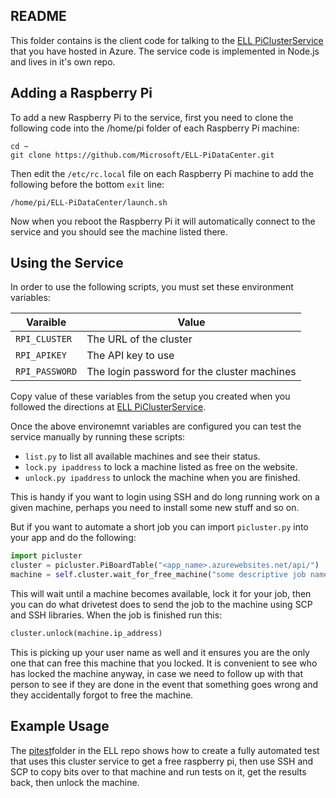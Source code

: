 
## README

This folder contains is the client code for talking to the [ELL PiClusterService](https://github.com/Microsoft/ELL-PiClusterService) that you have
hosted in Azure.  The service code is implemented in Node.js and lives in it's own repo.

## Adding a Raspberry Pi

To add a new Raspberry Pi to the service, first you need to clone the following code into the /home/pi folder of each Raspberry Pi machine:
```shell
cd ~
git clone https://github.com/Microsoft/ELL-PiDataCenter.git
```

Then edit the `/etc/rc.local` file on each Raspberry Pi machine to add the following before the bottom `exit` line:
```shell
/home/pi/ELL-PiDataCenter/launch.sh
```

Now when you reboot the Raspberry Pi it will automatically connect to the service and you should see the machine listed there.


## Using the Service

In order to use the following scripts, you must set these environment variables:

| Varaible       | Value                                       |
|----------------|---------------------------------------------|
| `RPI_CLUSTER`  | The URL of the cluster                      |
| `RPI_APIKEY`   | The API key to use                          |
| `RPI_PASSWORD` | The login password for the cluster machines |

Copy value of these variables from the setup you created when you
followed the directions at [ELL PiClusterService](https://github.com/Microsoft/ELL-PiClusterService).


Once the above environemnt variables are configured you can test the service manually by running these scripts:
* `list.py` to list all available machines and see their status.
* `lock.py ipaddress` to lock a machine listed as free on the website.
* `unlock.py ipaddress` to unlock the machine when you are finished.

This is handy if you want to login using SSH and do long running work on a given machine, perhaps you need to install some new stuff and so on.

But if you want to automate a short job you can import `picluster.py` into your app and do the following:

```python
import picluster
cluster = picluster.PiBoardTable("<app_name>.azurewebsites.net/api/")
machine = self.cluster.wait_for_free_machine("some descriptive job name")
```
This will wait until a machine becomes available, lock it for your job, then you can do what drivetest does to send the job to the machine using SCP and SSH libraries.  When the job is finished run this:

```python
cluster.unlock(machine.ip_address)
```

This is picking up your user name as well and it ensures you are the only one that can free this machine that you locked.
It is convenient to see who has locked the machine anyway, in case we need to follow up with that person to see if they are done
in the event that something goes wrong and they accidentally forgot to free the machine.

## Example Usage

The [pitest](https://github.com/Microsoft/ELL/tree/master/tools/utilities/pitest)folder in the ELL repo shows how to create a fully automated test that uses this cluster service to get a free raspberry pi, then use SSH and SCP to copy bits over to that machine and run tests on it, get the results back, then unlock the machine.

